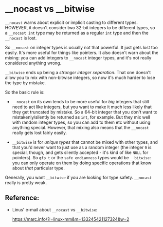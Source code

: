 __nocast vs __bitwise
=====================

`__nocast` warns about explicit or implicit casting to different types.
HOWEVER, it doesn't consider two 32-bit integers to be different
types, so a `__nocast int` type may be returned as a regular `int`
type and then the `__nocast` is lost.

So `__nocast` on integer types is usually not that powerful. It just
gets lost too easily. It's more useful for things like pointers. It
also doesn't warn about the mixing: you can add integers to `__nocast`
integer types, and it's not really considered anything wrong.

`__bitwise` ends up being a *stronger integer separation*. That one
doesn't allow you to mix with non-bitwise integers, so now it's much
harder to lose the type by mistake.

So the basic rule is:

- `__nocast` on its own tends to be more useful for *big* integers
  that still need to act like integers, but you want to make it much
  less likely that they get truncated by mistake. So a 64-bit integer
  that you don't want to mistakenly/silently be returned as `int`, for
  example. But they mix well with random integer types, so you can add
  to them etc without using anything special. However, that mixing also
  means that the `__nocast` really gets lost fairly easily.

- `__bitwise` is for *unique types* that cannot be mixed with other
  types, and that you'd never want to just use as a random integer (the
  integer `0` is special, though, and gets silently accepted - it's
  kind of like `NULL` for pointers). So `gfp_t` or the `safe endianness`
  types would be `__bitwise`: you can only operate on them by doing
  specific operations that know about *that* particular type.

Generally, you want `__bitwise` if you are looking for type safety.
`__nocast` really is pretty weak.

Reference:
----------

* Linus' e-mail about `__nocast` vs `__bitwise`:

  <https://marc.info/?l=linux-mm&m=133245421127324&w=2>
